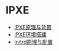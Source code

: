 IPXE
========
- [IPXE原理与背景](./ipxe_info.md)
- [IPXE环境搭建](./ipxe_environment.md)
- [Initrd原理与配置](initrd.md)